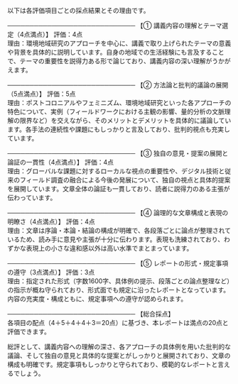 以下は各評価項目ごとの採点結果とその理由です。

─────────────────────────────
【① 講義内容の理解とテーマ選定（4点満点）】
評価：4点  
理由：環境地域研究のアプローチを中心に、講義で取り上げられたテーマの意義や背景を具体的に説明しています。自身の地域での生活経験にも言及することで、テーマの重要性を説得力ある形で論じており、講義内容の深い理解がうかがえます。

─────────────────────────────
【② 方法論と批判的議論の展開（5点満点）】
評価：5点  
理由：ポストコロニアルやフェミニズム、環境地域研究といった各アプローチの特色について、実例（フィールドワークにおける主観の影響、量的分析の文脈理解の限界など）を交えながら、そのメリットとデメリットを具体的に議論しています。各手法の連続性や課題にもしっかりと言及しており、批判的視点も充実しています。

─────────────────────────────
【③ 独自の意見・提案の展開と論証の一貫性（4点満点）】
評価：4点  
理由：グローバルな課題に対するローカルな視点の重要性や、デジタル技術と従来のフィールド調査の融合による今後の発展について、独自の視点と具体的提案を展開しています。文章全体の論証も一貫しており、読者に説得力のある主張が伝わっています。

─────────────────────────────
【④ 論理的な文章構成と表現の明瞭さ（4点満点）】
評価：4点  
理由：文章は序論・本論・結論の構成が明確で、各段落ごとに論点が整理されているため、読み手に意見や主張が十分に伝わります。表現も洗練されており、わずかな表現上の小さな違和感以外は高い水準でまとまっています。

─────────────────────────────
【⑤ レポートの形式・規定事項の遵守（3点満点）】
評価：3点  
理由：指定された形式（字数1600字、具体例の提示、段落ごとの論点整理など）の指示が概ね守られており、形式面でも規定に沿ったレポートとなっています。内容の充実度・構成ともに、規定事項への遵守が認められます。

─────────────────────────────
【総合採点】  
各項目の配点（4＋5＋4＋4＋3＝20点）に基づき、本レポートは満点の20点と評価できます。

総評として、講義内容への理解の深さ、各アプローチの具体例を用いた批判的な議論、そして独自の意見と具体的な提案とがしっかりと展開されており、文章の構成も明確です。規定事項もしっかりと守られており、模範的なレポートと言えるでしょう。